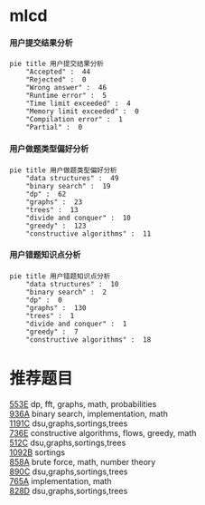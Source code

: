 # mlcd

<!-- tabs:start -->



#### **用户提交结果分析**

```mermaid
pie title 用户提交结果分析
    "Accepted" :  44
    "Rejected" :  0
    "Wrong answer" :  46
    "Runtime error" :  5
    "Time limit exceeded" :  4
    "Memory limit exceeded" :  0
    "Compilation error" :  1
    "Partial" :  0
```

#### **用户做题类型偏好分析**

```mermaid
pie title 用户做题类型偏好分析
    "data structures" :  49
    "binary search" :  19
    "dp" :  62
    "graphs" :  23
    "trees" :  13
    "divide and conquer" :  10
    "greedy" :  123
    "constructive algorithms" :  11
```
#### **用户错题知识点分析**

```mermaid
pie title 用户错题知识点分析
    "data structures" :  10
    "binary search" :  2
    "dp" :  0
    "graphs" :  130
    "trees" :  1
    "divide and conquer" :  1
    "greedy" :  7
    "constructive algorithms" :  18
```



<!-- tabs:end -->
# 推荐题目
[553E](https://codeforces.com/contest/553/problem/E)		dp,
                        fft,
                        graphs,
                        math,
                        probabilities		  
[936A](https://codeforces.com/contest/936/problem/A)		binary search,
                        implementation,
                        math		  
[1191C](https://codeforces.com/contest/1191/problem/C)		dsu,graphs,sortings,trees		  
[736E](https://codeforces.com/contest/736/problem/E)		constructive algorithms,
                        flows,
                        greedy,
                        math		  
[512C](https://codeforces.com/contest/512/problem/C)		dsu,graphs,sortings,trees		  
[1092B](https://codeforces.com/contest/1092/problem/B)		sortings		  
[858A](https://codeforces.com/contest/858/problem/A)		brute force,
                        math,
                        number theory		  
[890C](https://codeforces.com/contest/890/problem/C)		dsu,graphs,sortings,trees		  
[765A](https://codeforces.com/contest/765/problem/A)		implementation,
                        math		  
[828D](https://codeforces.com/contest/828/problem/D)		dsu,graphs,sortings,trees		  
